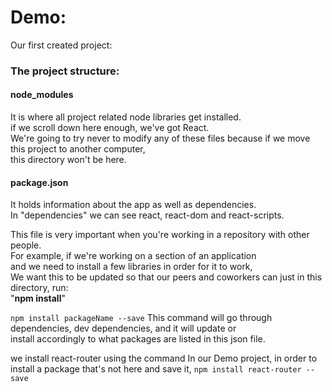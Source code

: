 # Demo: 
Our first created project:

### The project structure:

#### node_modules

It is where all project related node libraries get installed.     
if we scroll down here enough, we've got React.       
We're going to try never to modify any of these files because if we move this project to another computer,       
this directory won't be here.

#### package.json

It holds information about the app as well as dependencies.            
In "dependencies" we can see react, react-dom and react-scripts.       

This file is very important when you're working in a repository with other people.     
For example, if we're working on a section of an application      
and we need to install a few libraries in order for it to work,     
We want this to be updated so that our peers and coworkers can just in this directory, run:         
"**npm install**"

`npm install packageName --save`
This command will go through dependencies, dev dependencies, and it will update or       
install accordingly to what packages are listed in this json file.

we install react-router using the command
In our Demo project, in order to install a package that's not here and save it,
`npm install react-router --save`

